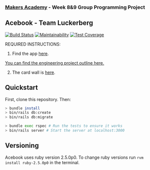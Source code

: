 ### [Makers Academy](http://www.makersacademy.com) - Week 8&9 Group Programming Project

Acebook - Team Luckerberg
-

[![Build Status](https://travis-ci.org/Hyan18/acebook-luckerberg.svg?branch=master)](https://travis-ci.org/Hyan18/acebook-luckerberg)
[![Maintainability](https://api.codeclimate.com/v1/badges/a99a88d28ad37a79dbf6/maintainability)](https://codeclimate.com/github/codeclimate/codeclimate/maintainability)
[![Test Coverage](https://api.codeclimate.com/v1/badges/a99a88d28ad37a79dbf6/test_coverage)](https://codeclimate.com/github/codeclimate/codeclimate/test_coverage)

REQUIRED INSTRUCTIONS:

1. Find the app [here](https://acebook-november2019.herokuapp.com/).

[You can find the engineering project outline here.](https://github.com/makersacademy/course/tree/master/engineering_projects/rails)

2. The card wall is [here](https://trello.com/b/0LloZrOg/acebook-luckerberg).

## Quickstart

First, clone this repository. Then:

```bash
> bundle install
> bin/rails db:create
> bin/rails db:migrate

> bundle exec rspec # Run the tests to ensure it works
> bin/rails server # Start the server at localhost:3000
```

## Versioning
Acebook uses ruby version 2.5.0p0. To change ruby versions run
```rvm install ruby-2.5.0p0``` in the terminal.
